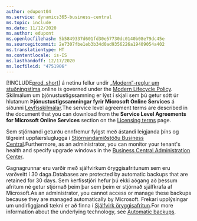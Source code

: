 ```yaml
---
author: edupont04
ms.service: dynamics365-business-central
ms.topic: include
ms.date: 11/12/2020
ms.author: edupont
ms.openlocfilehash: 5b5849337d601fd30e57730dc0140b08e79dc45e
ms.sourcegitcommit: 2e7307fbe1eb3b34d0ad9356226a19409054a402
ms.translationtype: HT
ms.contentlocale: is-IS
ms.lasthandoff: 12/17/2020
ms.locfileid: "4751906"
---
```

[!INCLUDE[prod_short](prod_short.md)] <span data-ttu-id="64352-101">á netinu fellur undir [„Modern“-reglur um stuðningstíma](https://support.microsoft.com/help/30881/modern-lifecycle-policy).</span><span class="sxs-lookup"><span data-stu-id="64352-101">online is governed under the [Modern Lifecycle Policy](https://support.microsoft.com/help/30881/modern-lifecycle-policy).</span></span> <span data-ttu-id="64352-102">Skilmálum um þjónustustigssamning er lýst í skjali sem þú getur sótt úr hlutanum **Þjónustustigssamningar fyrir Microsoft Online Services** á síðunni [Leyfisskilmálar](https://www.microsoft.com/licensing/product-licensing/products).</span><span class="sxs-lookup"><span data-stu-id="64352-102">The service level agreement terms are described in the document that you can download from the **Service Level Agreements for Microsoft Online Services** section on the [Licensing terms](https://www.microsoft.com/licensing/product-licensing/products) page.</span></span>  

<span data-ttu-id="64352-103">Sem stjórnandi geturðu ennfremur fylgst með ástandi leigjanda þíns og tilgreint uppfærsluglugga í [Stjórnandamiðstöðu Business Central](/dynamics365/business-central/dev-itpro/administration/tenant-admin-center).</span><span class="sxs-lookup"><span data-stu-id="64352-103">Furthermore, as an administrator, you can monitor your tenant's health and specify upgrade windows in the [Business Central Administration Center](/dynamics365/business-central/dev-itpro/administration/tenant-admin-center).</span></span>  

<span data-ttu-id="64352-104">Gagnagrunnar eru varðir með sjálfvirkum öryggisafritunum sem eru varðveitt í 30 daga.</span><span class="sxs-lookup"><span data-stu-id="64352-104">Databases are protected by automatic backups that are retained for 30 days.</span></span> <span data-ttu-id="64352-105">Sem kerfisstjóri hefur þú ekki aðgang að þessum afritum né getur stjórnað þeim þar sem þeim er stjórnað sjálfkrafa af Microsoft.</span><span class="sxs-lookup"><span data-stu-id="64352-105">As an administrator, you cannot access or manage these backups because they are managed automatically by Microsoft.</span></span> <span data-ttu-id="64352-106">Frekari upplýsingar um undirliggjandi tækni er að finna í [Sjálfvirk öryggisafritun](/azure/sql-database/sql-database-automated-backups).</span><span class="sxs-lookup"><span data-stu-id="64352-106">For more information about the underlying technology, see [Automatic backups](/azure/sql-database/sql-database-automated-backups).</span></span>  
